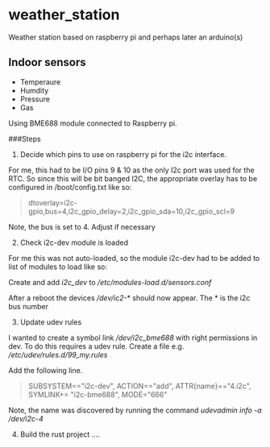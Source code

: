 # weather_station

Weather station based on raspberry pi and perhaps later an arduino(s)

## Indoor sensors
 - Temperaure
 - Humdity
 - Pressure
 - Gas

Using BME688 module connected to Raspberry pi.

###Steps

1. Decide which pins to use on raspberry pi for the i2c interface.

For me, this had to be I/O pins 9 & 10 as the only I2c port was used for the RTC.
So since this will be bit banged I2C, the appropriate overlay has to be configured
in /boot/config.txt like so:

> dtoverlay=i2c-gpio,bus=4,i2c_gpio_delay=2,i2c_gpio_sda=10,i2c_gpio_scl=9

Note, the bus is set to 4. Adjust if necessary

2. Check i2c-dev module is loaded

For me this was not auto-loaded, so the module i2c-dev had to
be added to list of modules to load like so:

Create and add *i2c_dev* to */etc/modules-load.d/sensors.conf*

After a reboot the devices */dev/ic2-** should now appear. The * is the i2c bus number

3. Update udev rules

I wanted to create a symbol link */dev/i2c_bme688* with right permissions in dev. To do this
requires a udev rule. Create a file e.g. */etc/udev/rules.d/99_my.rules*

Add the following line.

> SUBSYSTEM=="i2c-dev", ACTION=="add", ATTR{name}=="4.i2c", SYMLINK+= "i2c-bme688", MODE="666"

Note, the name was discovered by running the command *udevadmin info -a /dev/i2c-4*

4. Build the rust project ....
